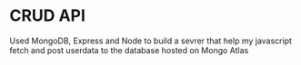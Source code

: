 # CRUD API 

Used MongoDB, Express and Node to build a sevrer that help my javascript fetch and post userdata to the database hosted on Mongo Atlas 
